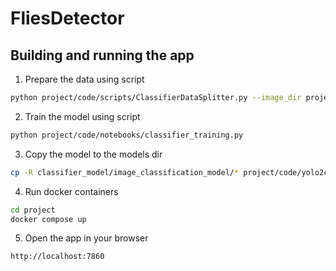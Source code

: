 # FliesDetector

## Building and running the app

1. Prepare the data using script
```bash 
python project/code/scripts/ClassifierDataSplitter.py --image_dir project/data/label_studio
```
2. Train the model using script
```bash
python project/code/notebooks/classifier_training.py
```
3. Copy the model to the models dir
```bash
cp -R classifier_model/image_classification_model/* project/code/yolo2class_pipeline/models/classificator
```
4. Run docker containers
```bash
cd project
docker compose up
```
5. Open the app in your browser
```bash
http://localhost:7860
```
